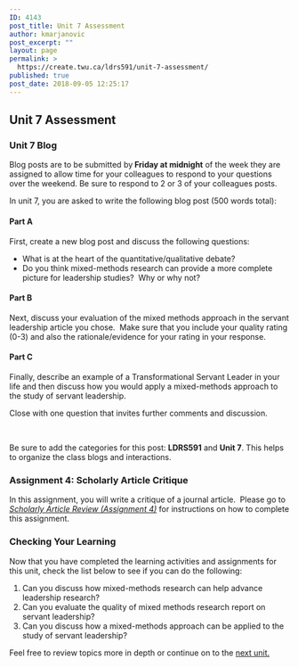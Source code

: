 ```yaml
---
ID: 4143
post_title: Unit 7 Assessment
author: kmarjanovic
post_excerpt: ""
layout: page
permalink: >
  https://create.twu.ca/ldrs591/unit-7-assessment/
published: true
post_date: 2018-09-05 12:25:17
---
```

<h2>Unit 7 Assessment</h2>
<h3>Unit 7 Blog</h3>
Blog posts are to be submitted by<strong> Friday at midnight</strong> of the week they are assigned to allow time for your colleagues to respond to your questions over the weekend. Be sure to respond to 2 or 3 of your colleagues posts.

In unit 7, you are asked to write the following blog post (500 words total):
<h4>Part A</h4>
First, create a new blog post and discuss the following questions:
<ul>
 	<li>What is at the heart of the quantitative/qualitative debate?</li>
 	<li>Do you think mixed-methods research can provide a more complete picture for leadership studies?  Why or why not?</li>
</ul>
<h4>Part B</h4>
Next, discuss your evaluation of the mixed methods approach in the servant leadership article you chose.  Make sure that you include your quality rating (0-3) and also the rationale/evidence for your rating in your response.
<h4>Part C</h4>
Finally, describe an example of a Transformational Servant Leader in your life and then discuss how you would apply a mixed-methods approach to the study of servant leadership.

Close with one question that invites further comments and discussion.

&nbsp;

Be sure to add the categories for this post: <strong>LDRS591</strong> and <strong>Unit 7</strong>. This helps to organize the class blogs and interactions.
<h3>Assignment 4: Scholarly Article Critique</h3>
In this assignment, you will write a critique of a journal article.  Please go to <em><a href="https://create.twu.ca/ldrs591/scholarly-article-review-3/">Scholarly Article Review (Assignment 4)</a></em> for instructions on how to complete this assignment.
<h3>Checking Your Learning</h3>
Now that you have completed the learning activities and assignments for this unit, check the list below to see if you can do the following:
<ol>
 	<li>Can you discuss how mixed-methods research can help advance leadership research?</li>
 	<li>Can you evaluate the quality of mixed methods research report on servant leadership?</li>
 	<li>Can you discuss how a mixed-methods approach can be applied to the study of servant leadership?</li>
</ol>
Feel free to review topics more in depth or continue on to the <a href="https://create.twu.ca/ldrs591/unit-8-overview/">next unit.</a>
<h3></h3>